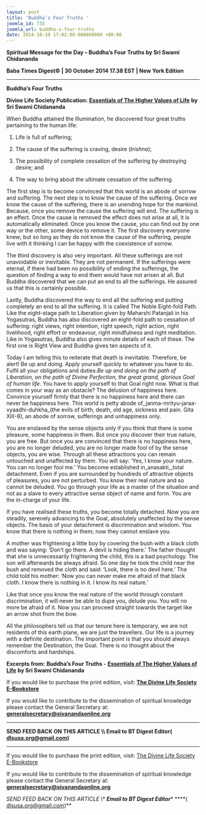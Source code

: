```yaml
---
layout: post
title: 'Buddha’s Four Truths '
joomla_id: 735
joomla_url: buddha-s-four-truths
date: 2014-10-30 17:02:09.000000000 +00:00
---
```

  

















































**Spiritual Message for the Day – Buddha’s Four Truths by Sri Swami Chidananda**

**Baba Times Digest© | 30 October 2014 17.38 EST | New York Edition**

* * *  


**Buddha’s Four Truths**

**Divine Life Society Publication:** [**Essentials of The Higher Values of Life**](http://www.dlshq.org/download/highervalues.htm#_VPID_2) **by Sri Swami Chidananda**

When Buddha attained the Illumination, he discovered four great truths pertaining to the human life:

1) Life is full of suffering;

2) The cause of the suffering is craving, desire (_trishna_);

3) The possibility of complete cessation of the suffering by destroying desire; and

4) The way to bring about the ultimate cessation of the suffering.

The first step is to become convinced that this world is an abode of sorrow and suffering. The next step is to know the cause of the suffering. Once we know the cause of the suffering, there is an unending hope for the mankind. Because, once you remove the cause the suffering will end. The suffering is an effect. Once the cause is removed the effect does not arise at all, it is automatically eliminated. Once you know the cause, you can find out by one way or the other, some device to remove it. The first discovery everyone knew; but so long as they do not know the cause of the suffering, people live with it thinking I can be happy with the coexistence of sorrow.

The third discovery is also very important. All these sufferings are not unavoidable or inevitable. They are not permanent. If the sufferings were eternal, if there had been no possibility of ending the sufferings, the question of finding a way to end them would have not arisen at all. But Buddha discovered that we can put an end to all the sufferings. He assured us that this is certainly possible.

Lastly, Buddha discovered the way to end all the suffering and putting completely an end to all the suffering. It is called The Noble Eight-fold Path. Like the eight-stage path to Liberation given by Maharshi Patanjali in his Yogasutras, Buddha has also discovered an eight-fold path to cessation of suffering: right views, right intention, right speech, right action, right livelihood, right effort or endeavour, right mindfulness and right meditation. Like in Yogasutras, Buddha also gives minute details of each of these. The first one is Right View and Buddha gives ten aspects of it.

Today I am telling this to reiterate that death is inevitable. Therefore, be alert! Be up and doing. Apply yourself quickly to whatever you have to do. Fulfil all your obligations and duties._Be up and doing on the path of Liberation, on the path of Divine Perfection, the great grand, glorious Goal of human life_. You have to apply yourself to that Goal right now. What is that comes in your way as an obstacle? The delusion of happiness here. Convince yourself firmly that there is no happiness here and there can never be happiness here. This world is petty abode of_janma-mrityu-jaraa-vyaadhi-duhkha_(the evils of birth, death, old age, sickness and pain. Gita XIII-8), an abode of sorrow, sufferings and unhappiness only.

You are enslaved by the sense objects only if you think that there is some pleasure, some happiness in them. But once you discover their true nature, you are free. But once you are convinced that there is no happiness here, you are no longer deluded, you are no longer made fool of by the sense objects, you are wise. Through all these attractions you can remain untouched and unaffected by them. You will say: ‘Yes, I know your nature. You can no longer fool me.’ You become established in_anasakti,_total detachment. Even if you are surrounded by hundreds of attractive objects of pleasures, you are not perturbed. You know their real nature and so cannot be deluded. You go through your life as a master of the situation and not as a slave to every attractive sense object of name and form. You are the in-charge of your life.

If you have realised these truths, you become totally detached. Now you are steadily, serenely advancing to the Goal, absolutely unaffected by the sense objects. The basis of your detachment is discrimination and wisdom. You know that there is nothing in them; now they cannot enslave you.

A mother was frightening a little boy by covering the bush with a black cloth and was saying: ‘Don’t go there. A devil is hiding there.’ The father thought that she is unnecessarily frightening the child, this is a bad psychology. The son will afterwards be always afraid. So one day he took the child near the bush and removed the cloth and said: ‘Look, there is no devil here.’ The child told his mother: ‘Now you can never make me afraid of that black cloth. I know there is nothing in it. I know its real nature.’

Like that once you know the real nature of the world through constant discrimination, it will never be able to dupe you, delude you. You will no more be afraid of it. Now you can proceed straight towards the target like an arrow shot from the bow.

All the philosophers tell us that our tenure here is temporary, we are not residents of this earth plane, we are just the travellers. Our life is a journey with a definite destination. The important point is that you should always remember the Destination, the Goal. There is no thought about the discomforts and hardships.



**Excerpts from:**  **Buddha’s Four Truths -** [**Essentials of The Higher Values of Life**](http://www.dlshq.org/download/highervalues.htm#_VPID_2) **by Sri Swami Chidananda**

If you would like to purchase the print edition, visit: **[The Divine Life Society E-Bookstore](http://www.dlshq.org/download/download.htm)**

If you would like to contribute to the dissemination of spiritual knowledge please contact the General Secretary at: [](mailto:%20%3Cscript%20type=%27text/javascript%27%3E%20%3C%21--%20var%20prefix%20=%20%27ma%27%20+%20%27il%27%20+%20%27to%27;%20var%20path%20=%20%27hr%27%20+%20%27ef%27%20+%20%27=%27;%20var%20addy57016%20=%20%27generalsecretary%27%20+%20%27@%27;%20addy57016%20=%20addy57016%20+%20%27sivanandaonline%27%20+%20%27.%27%20+%20%27org%27;%20document.write%28%27%3Ca%20%27%20+%20path%20+%20%27%5C%27%27%20+%20prefix%20+%20%27:%27%20+%20addy57016%20+%20%27%5C%27%3E%27%29;%20document.write%28addy57016%29;%20document.write%28%27%3C%5C/a%3E%27%29;%20//--%3E%5Cn%20%3C/script%3E%3Cscript%20type=%27text/javascript%27%3E%20%3C%21--%20document.write%28%27%3Cspan%20style=%5C%27display:%20none;%5C%27%3E%27%29;%20//--%3E%20%3C/script%3EThis%20email%20address%20is%20being%20protected%20from%20spambots.%20You%20need%20JavaScript%20enabled%20to%20view%20it.%20%3Cscript%20type=%27text/javascript%27%3E%20%3C%21--%20document.write%28%27%3C/%27%29;%20document.write%28%27span%3E%27%29;%20//--%3E%20%3C/script%3E?subject=Contribution%20to%20Dissemination%20of%20Spiritual%20Knowledge) **generalsecretary@sivanandaonline.org**

****

**SEND FEED BACK ON THIS ARTICLE \\\ Email to BT Digest Editor[](mailto:%20%3Cscript%20type=%27text/javascript%27%3E%20%3C%21--%20var%20prefix%20=%20%27ma%27%20+%20%27il%27%20+%20%27to%27;%20var%20path%20=%20%27hr%27%20+%20%27ef%27%20+%20%27=%27;%20var%20addy72654%20=%20%27dlsusa.org%27%20+%20%27@%27;%20addy72654%20=%20addy72654%20+%20%27gmail%27%20+%20%27.%27%20+%20%27com%27;%20document.write%28%27%3Ca%20%27%20+%20path%20+%20%27%5C%27%27%20+%20prefix%20+%20%27:%27%20+%20addy72654%20+%20%27%5C%27%3E%27%29;%20document.write%28addy72654%29;%20document.write%28%27%3C%5C/a%3E%27%29;%20//--%3E%5Cn%20%3C/script%3E%3Cscript%20type=%27text/javascript%27%3E%20%3C%21--%20document.write%28%27%3Cspan%20style=%5C%27display:%20none;%5C%27%3E%27%29;%20//--%3E%20%3C/script%3EThis%20email%20address%20is%20being%20protected%20from%20spambots.%20You%20need%20JavaScript%20enabled%20to%20view%20it.%20%3Cscript%20type=%27text/javascript%27%3E%20%3C%21--%20document.write%28%27%3C/%27%29;%20document.write%28%27span%3E%27%29;%20//--%3E%20%3C/script%3E?subject=DLS%20Posts)( [dlsusa.org@gmail.com](mailto:dlsusa.org@gmail.com))**



* * *



  

If you would like to purchase the print edition, visit: [The Divine Life Society E-Bookstore](http://www.dlshq.org/download/download.htm)

If you would like to contribute to the dissemination of spiritual knowledge please contact the General Secretary at: **[generalsecretary@sivanandaonline.org](mailto:generalsecretary@sivanandaonline.org)**

**SEND FEED BACK ON THIS ARTICLE \\\**  **Email to BT Digest Editor**** [](mailto:%20%3Cscript%20type=%27text/javascript%27%3E%20%3C%21--%20var%20prefix%20=%20%27ma%27%20+%20%27il%27%20+%20%27to%27;%20var%20path%20=%20%27hr%27%20+%20%27ef%27%20+%20%27=%27;%20var%20addy72654%20=%20%27dlsusa.org%27%20+%20%27@%27;%20addy72654%20=%20addy72654%20+%20%27gmail%27%20+%20%27.%27%20+%20%27com%27;%20document.write%28%27%3Ca%20%27%20+%20path%20+%20%27%5C%27%27%20+%20prefix%20+%20%27:%27%20+%20addy72654%20+%20%27%5C%27%3E%27%29;%20document.write%28addy72654%29;%20document.write%28%27%3C%5C/a%3E%27%29;%20//--%3E%5Cn%20%3C/script%3E%3Cscript%20type=%27text/javascript%27%3E%20%3C%21--%20document.write%28%27%3Cspan%20style=%5C%27display:%20none;%5C%27%3E%27%29;%20//--%3E%20%3C/script%3EThis%20email%20address%20is%20being%20protected%20from%20spambots.%20You%20need%20JavaScript%20enabled%20to%20view%20it.%20%3Cscript%20type=%27text/javascript%27%3E%20%3C%21--%20document.write%28%27%3C/%27%29;%20document.write%28%27span%3E%27%29;%20//--%3E%20%3C/script%3E?subject=DLS%20Posts)****( [dlsusa.org@gmail.com](mailto:dlsusa.org@gmail.com))**  
